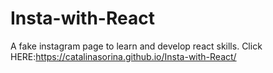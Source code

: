 # Insta-with-React
A fake instagram page to learn and develop react skills.
Click HERE:https://catalinasorina.github.io/Insta-with-React/
